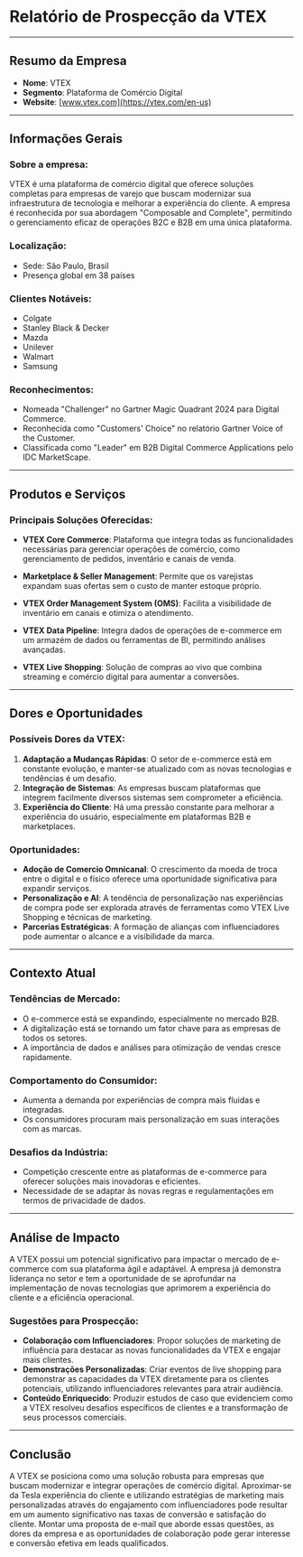 # Relatório de Prospecção da VTEX

---

## Resumo da Empresa
- **Nome**: VTEX
- **Segmento**: Plataforma de Comércio Digital
- **Website**: [www.vtex.com](https://vtex.com/en-us)

---

## Informações Gerais
### Sobre a empresa:
VTEX é uma plataforma de comércio digital que oferece soluções completas para empresas de varejo que buscam modernizar sua infraestrutura de tecnologia e melhorar a experiência do cliente. A empresa é reconhecida por sua abordagem "Composable and Complete", permitindo o gerenciamento eficaz de operações B2C e B2B em uma única plataforma.

### Localização:
- Sede: São Paulo, Brasil
- Presença global em 38 países

### Clientes Notáveis:
- Colgate
- Stanley Black & Decker
- Mazda
- Unilever
- Walmart
- Samsung

### Reconhecimentos:
- Nomeada "Challenger" no Gartner Magic Quadrant 2024 para Digital Commerce.
- Reconhecida como "Customers' Choice" no relatório Gartner Voice of the Customer.
- Classificada como "Leader" em B2B Digital Commerce Applications pelo IDC MarketScape.

---

## Produtos e Serviços
### Principais Soluções Oferecidas:
- **VTEX Core Commerce**: Plataforma que integra todas as funcionalidades necessárias para gerenciar operações de comércio, como gerenciamento de pedidos, inventário e canais de venda.
  
- **Marketplace & Seller Management**: Permite que os varejistas expandam suas ofertas sem o custo de manter estoque próprio.

- **VTEX Order Management System (OMS)**: Facilita a visibilidade de inventário em canais e otimiza o atendimento.

- **VTEX Data Pipeline**: Integra dados de operações de e-commerce em um armazém de dados ou ferramentas de BI, permitindo análises avançadas.

- **VTEX Live Shopping**: Solução de compras ao vivo que combina streaming e comércio digital para aumentar a conversões.

---

## Dores e Oportunidades
### Possíveis Dores da VTEX:
1. **Adaptação a Mudanças Rápidas**: O setor de e-commerce está em constante evolução, e manter-se atualizado com as novas tecnologias e tendências é um desafio.
2. **Integração de Sistemas**: As empresas buscam plataformas que integrem facilmente diversos sistemas sem comprometer a eficiência.
3. **Experiência do Cliente**: Há uma pressão constante para melhorar a experiência do usuário, especialmente em plataformas B2B e marketplaces.

### Oportunidades:
- **Adoção de Comercio Omnicanal**: O crescimento da moeda de troca entre o digital e o físico oferece uma oportunidade significativa para expandir serviços.
- **Personalização e AI**: A tendência de personalização nas experiências de compra pode ser explorada através de ferramentas como VTEX Live Shopping e técnicas de marketing.
- **Parcerias Estratégicas**: A formação de alianças com influenciadores pode aumentar o alcance e a visibilidade da marca.

---

## Contexto Atual
### Tendências de Mercado:
- O e-commerce está se expandindo, especialmente no mercado B2B.
- A digitalização está se tornando um fator chave para as empresas de todos os setores.
- A importância de dados e análises para otimização de vendas cresce rapidamente.

### Comportamento do Consumidor:
- Aumenta a demanda por experiências de compra mais fluidas e integradas.
- Os consumidores procuram mais personalização em suas interações com as marcas.

### Desafios da Indústria:
- Competição crescente entre as plataformas de e-commerce para oferecer soluções mais inovadoras e eficientes.
- Necessidade de se adaptar às novas regras e regulamentações em termos de privacidade de dados.

---

## Análise de Impacto 
A VTEX possui um potencial significativo para impactar o mercado de e-commerce com sua plataforma ágil e adaptável. A empresa já demonstra liderança no setor e tem a oportunidade de se aprofundar na implementação de novas tecnologias que aprimorem a experiência do cliente e a eficiência operacional.

### Sugestões para Prospecção:
- **Colaboração com Influenciadores**: Propor soluções de marketing de influência para destacar as novas funcionalidades da VTEX e engajar mais clientes.
- **Demonstrações Personalizadas**: Criar eventos de live shopping para demonstrar as capacidades da VTEX diretamente para os clientes potenciais, utilizando influenciadores relevantes para atrair audiência.
- **Conteúdo Enriquecido**: Produzir estudos de caso que evidenciem como a VTEX resolveu desafios específicos de clientes e a transformação de seus processos comerciais.

---

## Conclusão
A VTEX se posiciona como uma solução robusta para empresas que buscam modernizar e integrar operações de comércio digital. Aproximar-se da Tesla experiência do cliente e utilizando estratégias de marketing mais personalizadas através do engajamento com influenciadores pode resultar em um aumento significativo nas taxas de conversão e satisfação do cliente. Montar uma proposta de e-mail que aborde essas questões, as dores da empresa e as oportunidades de colaboração pode gerar interesse e conversão efetiva em leads qualificados.